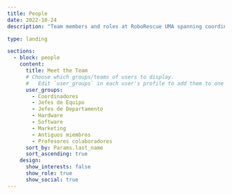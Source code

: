 ```yaml
---
title: People
date: 2022-10-24
description: "Team members and roles at RoboRescue UMA spanning coordination, hardware, software, and outreach."

type: landing

sections:
  - block: people
    content:
      title: Meet the Team
      # Choose which groups/teams of users to display.
      #   Edit `user_groups` in each user's profile to add them to one or more of these groups.
      user_groups:
        - Coordinadores
        - Jefes de Equipo
        - Jefes de Departamento
        - Hardware
        - Software
        - Marketing
        - Antiguos miembros
        - Profesores colaboradores
      sort_by: Params.last_name
      sort_ascending: true
    design:
      show_interests: false
      show_role: true
      show_social: true
---
```

